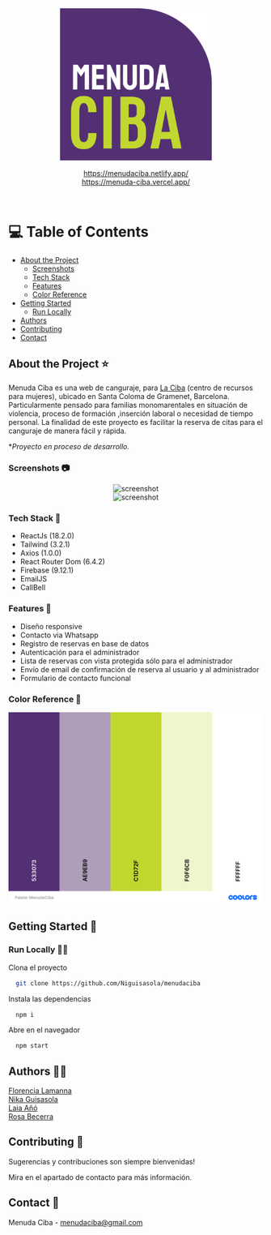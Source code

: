 <div align="center">

  <img src="./src/assets/img/menudaCiba.png" alt="logo" width="300" height="auto" />
  
  
 https://menudaciba.netlify.app/
 <br>
 https://menuda-ciba.vercel.app/
  
  
  </div>

<br />

<!-- Table of Contents -->
# 💻 Table of Contents

- [About the Project](#about-the-project-⭐)
  * [Screenshots](#screenshots-📷)
  * [Tech Stack](#tech-stack-👾)
  * [Features](#features-🎯)
  * [Color Reference](#color-reference-🎨)
- [Getting Started](#getting-started-🧰)
  * [Run Locally](#run-locally-🏃‍♀️)
- [Authors](#authors-🙋‍♀️​)
- [Contributing](#contributing-👋 )
- [Contact](#contact-🤝)

  

<!-- About the Project -->
## About the Project ⭐ 
Menuda Ciba es una web de canguraje, para [La Ciba](https://laciba.gramenet.cat/es/) (centro de recursos para mujeres), ubicado en Santa Coloma de Gramenet, Barcelona.
Particularmente pensado para familias monomarentales en situación de violencia, proceso de formación ,inserción laboral o necesidad de tiempo personal.
La finalidad de este proyecto es facilitar la reserva de citas para el canguraje de manera fácil y rápida.

**Proyecto en proceso de desarrollo.*


<!-- Screenshots -->
### Screenshots 📷


<div align="center"> 
  <img src="./src/Assets/Img/figmaOrdenador.png" alt="screenshot" />
  <br>
  <img src="./src/Assets/Img/figmaMovil.png" width="200" alt="screenshot" />
</div>


<!-- TechStack -->
### Tech Stack 👾 

- ReactJs (18.2.0)
- Tailwind (3.2.1)
- Axios (1.0.0)
- React Router Dom (6.4.2)
- Firebase (9.12.1)
- EmailJS 
- CallBell 

<!-- Features -->
### Features  🎯

- Diseño responsive
- Contacto via Whatsapp
- Registro de reservas en base de datos
- Autenticación para el administrador
- Lista de reservas con vista protegida sólo para el administrador
- Envío de email de confirmación de reserva al usuario y al administrador
- Formulario de contacto funcional


<!-- Color Reference -->
### Color Reference 🎨 


<img src="./src/Assets/Img/readme/Paleta-MenudaCiba.png" alt="Paleta de colores" />


<!-- Getting Started -->
## 	Getting Started 🧰 

<!-- Run Locally -->
### Run Locally 🏃‍♀️ 

Clona el proyecto

```bash
  git clone https://github.com/Niguisasola/menudaciba
```
Instala las dependencias

```bash
  npm i
```

Abre en el navegador

```bash
  npm start
```

## Authors 🙋‍♀️​

 [Florencia Lamanna](https://github.com/mflamanna)
 <br>
 [Nika Guisasola](https://github.com/Niguisasola)
 <br>
 [Laia Añó](https://github.com/laiaafernandez18)
 <br>
 [Rosa Becerra](https://github.com/RosaaBecerra)

<!-- Contributing -->
## Contributing 👋 

Sugerencias y contribuciones son siempre bienvenidas!

Mira en el apartado de contacto para más información.


<!-- Contact -->
## Contact 🤝 

Menuda Ciba - menudaciba@gmail.com
